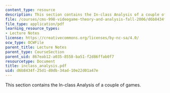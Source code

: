 ```yaml
---
content_type: resource
description: This section contains the In-class Analysis of a couple of games.
file: /courses/cms-998-videogame-theory-and-analysis-fall-2006/d6b8434f25d1d0db34ad10e22d01a47e_inclass_analysis.pdf
file_type: application/pdf
learning_resource_types:
- Lecture Notes
license: https://creativecommons.org/licenses/by-nc-sa/4.0/
ocw_type: OCWFile
parent_title: Lecture Notes
parent_type: CourseSection
parent_uid: 867eab12-a035-8558-ba51-f2d86ffab0f7
resourcetype: Document
title: inclass_analysis.pdf
uid: d6b8434f-25d1-d0db-34ad-10e22d01a47e
---
```

This section contains the In-class Analysis of a couple of games.